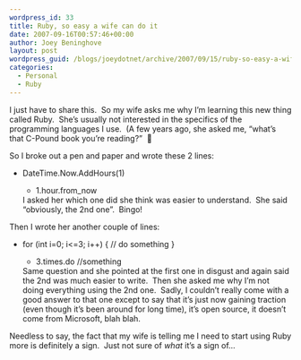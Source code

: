 ```yaml
---
wordpress_id: 33
title: Ruby, so easy a wife can do it
date: 2007-09-16T00:57:46+00:00
author: Joey Beninghove
layout: post
wordpress_guid: /blogs/joeydotnet/archive/2007/09/15/ruby-so-easy-a-wife-can-do-it.aspx
categories:
  - Personal
  - Ruby
---
```

I just have to share this.&nbsp; So my wife asks me why I&#8217;m learning this new thing called Ruby.&nbsp; She&#8217;s usually not interested in the specifics of the programming languages I use.&nbsp; (A few years ago, she asked me, &#8220;what&#8217;s that C-Pound book you&#8217;re reading?&#8221;&nbsp; 🙂

So I broke out a pen and paper and wrote these 2 lines:

  * DateTime.Now.AddHours(1) 
      * 1.hour.from_now</ul> 
    I asked her which one did she think was easier to understand.&nbsp; She said &#8220;obviously, the 2nd one&#8221;.&nbsp; Bingo!
    
    Then I wrote her another couple of lines:
    
      * for (int i=0; i<=3; i++) {&nbsp;// do something&nbsp;} 
          * 3.times.do //something</ul> 
        Same question and she pointed at the first one in disgust and again said the 2nd was much easier to write.&nbsp; Then she asked me why I&#8217;m not doing everything using the 2nd one.&nbsp; Sadly, I couldn&#8217;t really come with a good answer to that one except to say that it&#8217;s just now gaining traction (even though it&#8217;s been around for long time), it&#8217;s open source, it doesn&#8217;t come from Microsoft, blah blah.
        
        Needless to say, the fact that my wife is telling me I need to start using Ruby more is definitely a sign.&nbsp; Just not sure of _what_ it&#8217;s a sign of&#8230;